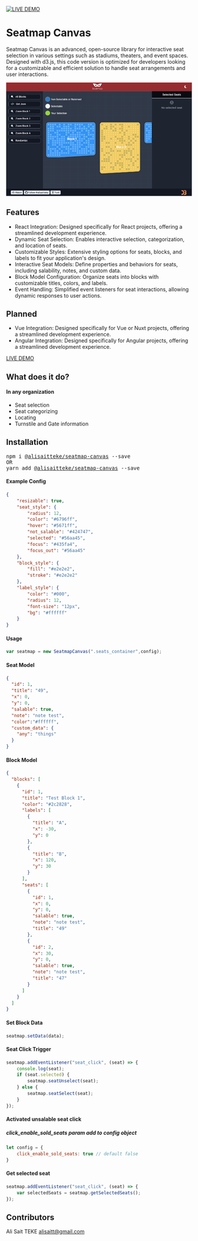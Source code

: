 [![LIVE DEMO](https://raw.githubusercontent.com/seatmap/canvas/master/assets/banner_ui.png?raw=true)](https://alisaitteke.github.io/seatmap-canvas)

# Seatmap Canvas
Seatmap Canvas is an advanced, open-source library for interactive seat selection in various settings such as stadiums, theaters, and event spaces. Designed with d3.js, this code version is optimized for developers looking for a customizable and efficient solution to handle seat arrangements and user interactions.

![screenshot](assets/screenshot_1.png)

## Features
* React Integration: Designed specifically for React projects, offering a streamlined development experience.
* Dynamic Seat Selection: Enables interactive selection, categorization, and location of seats.
* Customizable Styles: Extensive styling options for seats, blocks, and labels to fit your application's design.
* Interactive Seat Models: Define properties and behaviors for seats, including salability, notes, and custom data.
* Block Model Configuration: Organize seats into blocks with customizable titles, colors, and labels.
* Event Handling: Simplified event listeners for seat interactions, allowing dynamic responses to user actions.


## Planned
- Vue Integration: Designed specifically for Vue or Nuxt projects, offering a streamlined development experience.
- Angular Integration: Designed specifically for Angular projects, offering a streamlined development experience.

[LIVE DEMO](https://alisaitteke.github.io/seatmap-canvas/)



## What does it do?
#### In any organization
- Seat selection
- Seat categorizing
- Locating
- Turnstile and Gate information



## Installation

<pre>
npm i <a href="https://npm.pkg.github.com/alisaitteke/seatmap-canvas">@alisaitteke/seatmap-canvas</a> --save
OR
yarn add <a href="https://npm.pkg.github.com/alisaitteke/seatmap-canvas">@alisaitteke/seatmap-canvas</a> --save
</pre>




#### Example Config
```json
{
    "resizable": true,
    "seat_style": {
        "radius": 12,
        "color": "#6796ff",
        "hover": "#5671ff",
        "not_salable": "#424747",
        "selected": "#56aa45",
        "focus": "#435fa4",
        "focus_out": "#56aa45"
    },
    "block_style": {
        "fill": "#e2e2e2",
        "stroke": "#e2e2e2"
    },
    "label_style": {
        "color": "#000",
        "radius": 12,
        "font-size": "12px",
        "bg": "#ffffff"
    }
}

```

#### Usage
```js
var seatmap = new SeatmapCanvas(".seats_container",config);
```

#### Seat Model
```json
{
  "id": 1,
  "title": "49",
  "x": 0,
  "y": 0,
  "salable": true,
  "note": "note test",
  "color":"#ffffff",
  "custom_data": {
    "any": "things"
  }
}
```


#### Block Model
```json
{
  "blocks": [
    {
      "id": 1,
      "title": "Test Block 1",
      "color": "#2c2828",
      "labels": [
        {
          "title": "A",
          "x": -30,
          "y": 0
        },
        {
          "title": "B",
          "x": 120,
          "y": 30
        }
      ],
      "seats": [
        {
          "id": 1,
          "x": 0,
          "y": 0,
          "salable": true,
          "note": "note test",
          "title": "49"
        },
        {
          "id": 2,
          "x": 30,
          "y": 0,
          "salable": true,
          "note": "note test",
          "title": "47"
        }
      ]
    }
  ]
}

```

#### Set Block Data
```js
seatmap.setData(data);
```

#### Seat Click Trigger
```js
seatmap.addEventListener("seat_click", (seat) => {
    console.log(seat);
    if (seat.selected) {
        seatmap.seatUnselect(seat);
    } else {
        seatmap.seatSelect(seat);
    }
});
```

#### Activated unsalable seat click 
##### click_enable_sold_seats param add to config object 
```javascript
let config = {
    click_enable_sold_seats: true // default false
}
```

#### Get selected seat
```javascript
seatmap.addEventListener("seat_click", (seat) => {
    var selectedSeats = seatmap.getSelectedSeats();
});
```
## Contributors
Ali Sait TEKE <alisaitt@gmail.com>
